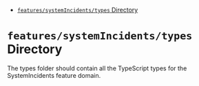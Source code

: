 <!-- START doctoc generated TOC please keep comment here to allow auto update -->
<!-- DON'T EDIT THIS SECTION, INSTEAD RE-RUN doctoc TO UPDATE -->

- [`features/systemIncidents/types` Directory](#featuressystemincidentstypes-directory)

<!-- END doctoc generated TOC please keep comment here to allow auto update -->

# `features/systemIncidents/types` Directory

The types folder should contain all the TypeScript types for the SystemIncidents feature domain.
